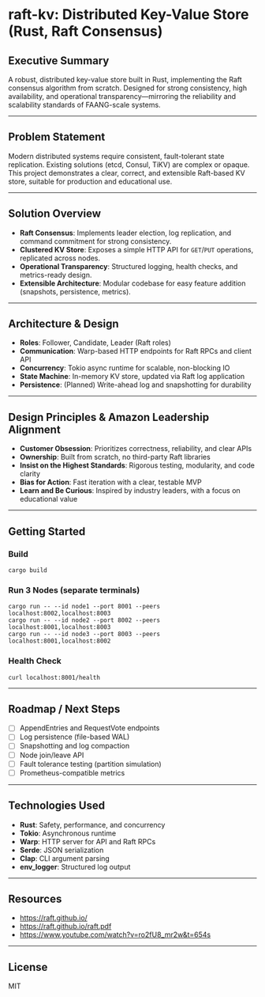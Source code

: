 # raft-kv: Distributed Key-Value Store (Rust, Raft Consensus)

## Executive Summary
A robust, distributed key-value store built in Rust, implementing the Raft consensus algorithm from scratch. Designed for strong consistency, high availability, and operational transparency—mirroring the reliability and scalability standards of FAANG-scale systems.

---

## Problem Statement
Modern distributed systems require consistent, fault-tolerant state replication. Existing solutions (etcd, Consul, TiKV) are complex or opaque. This project demonstrates a clear, correct, and extensible Raft-based KV store, suitable for production and educational use.

---

## Solution Overview
- **Raft Consensus**: Implements leader election, log replication, and command commitment for strong consistency.
- **Clustered KV Store**: Exposes a simple HTTP API for `GET`/`PUT` operations, replicated across nodes.
- **Operational Transparency**: Structured logging, health checks, and metrics-ready design.
- **Extensible Architecture**: Modular codebase for easy feature addition (snapshots, persistence, metrics).

---

## Architecture & Design
- **Roles**: Follower, Candidate, Leader (Raft roles)
- **Communication**: Warp-based HTTP endpoints for Raft RPCs and client API
- **Concurrency**: Tokio async runtime for scalable, non-blocking IO
- **State Machine**: In-memory KV store, updated via Raft log application
- **Persistence**: (Planned) Write-ahead log and snapshotting for durability

---

## Design Principles & Amazon Leadership Alignment
- **Customer Obsession**: Prioritizes correctness, reliability, and clear APIs
- **Ownership**: Built from scratch, no third-party Raft libraries
- **Insist on the Highest Standards**: Rigorous testing, modularity, and code clarity
- **Bias for Action**: Fast iteration with a clear, testable MVP
- **Learn and Be Curious**: Inspired by industry leaders, with a focus on educational value

---

## Getting Started

### Build
```
cargo build
```

### Run 3 Nodes (separate terminals)
```
cargo run -- --id node1 --port 8001 --peers localhost:8002,localhost:8003
cargo run -- --id node2 --port 8002 --peers localhost:8001,localhost:8003
cargo run -- --id node3 --port 8003 --peers localhost:8001,localhost:8002
```

### Health Check
```
curl localhost:8001/health
```

---

## Roadmap / Next Steps
- [ ] AppendEntries and RequestVote endpoints
- [ ] Log persistence (file-based WAL)
- [ ] Snapshotting and log compaction
- [ ] Node join/leave API
- [ ] Fault tolerance testing (partition simulation)
- [ ] Prometheus-compatible metrics

---

## Technologies Used
- **Rust**: Safety, performance, and concurrency
- **Tokio**: Asynchronous runtime
- **Warp**: HTTP server for API and Raft RPCs
- **Serde**: JSON serialization
- **Clap**: CLI argument parsing
- **env_logger**: Structured log output

---

## Resources
- https://raft.github.io/
- https://raft.github.io/raft.pdf
- https://www.youtube.com/watch?v=ro2fU8_mr2w&t=654s

---

## License
MIT
